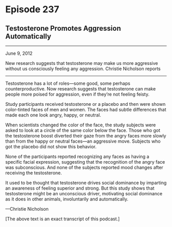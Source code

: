 # Episode 237

## Testosterone Promotes Aggression Automatically

---

June 9, 2012

New research suggests that testosterone may make us more aggressive without us consciously feeling any aggression. Christie Nicholson reports

---

Testosterone has a lot of roles—some good, some perhaps counterproductive. Now research suggests that testosterone can make people more poised for aggression, even if they’re not feeling feisty.

Study participants received testosterone or a placebo and then were shown color-tinted faces of men and women. The faces had subtle differences that made each one look angry, happy, or neutral.

When scientists changed the color of the face, the study subjects were asked to look at a circle of the same color below the face. Those who got the testosterone boost diverted their gaze from the angry faces more slowly than from the happy or neutral faces—an aggressive move. Subjects who got the placebo did not show this behavior.

None of the participants reported recognizing any faces as having a specific facial expression, suggesting that the recognition of the angry face was subconscious. And none of the subjects reported mood changes after receiving the testosterone.

It used to be thought that testosterone drives social dominance by imparting an awareness of feeling superior and strong. But this study shows that testosterone might be an unconscious driver, motivating social dominance as it does in other animals, involuntarily and automatically.

—Christie Nicholson

[The above text is an exact transcript of this podcast.]

